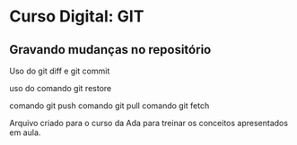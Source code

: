 # Curso Digital: GIT

## Gravando mudanças no repositório

Uso do git diff e git commit

uso do comando git restore

comando git push 
comando git pull
comando git fetch

Arquivo criado para o curso da Ada para treinar os conceitos apresentados em aula.
